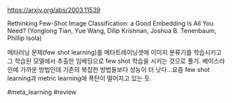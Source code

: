 https://arxiv.org/abs/2003.11539

Rethinking Few-Shot Image Classification: a Good Embedding Is All You
  Need? (Yonglong Tian, Yue Wang, Dilip Krishnan, Joshua B. Tenenbaum, Phillip Isola)

메타러닝 문제(few shot learning)를 메타트레이닝셋에 이미지 분류기를 학습시키고 그 학습된 모델에서 추출한 임베딩으로 few shot 학습을 시키는 것으로 풀기. 베이스라인에 가까운 방법인데 기존의 복잡한 방법들보다 성능이 더 낫다...요즘 few shot learning과 metric learning에 폭탄이 떨어지고 있는 듯.

#meta_learning #review 